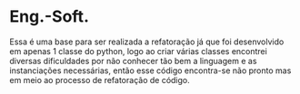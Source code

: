 # Eng.-Soft.
Essa é uma base para ser realizada a refatoração já que foi desenvolvido em apenas 1 classe do python, logo ao criar várias classes
encontrei diversas dificuldades por não conhecer tão bem a linguagem e as instanciações necessárias, então esse código encontra-se não pronto
mas em meio ao processo de refatoração de código.
